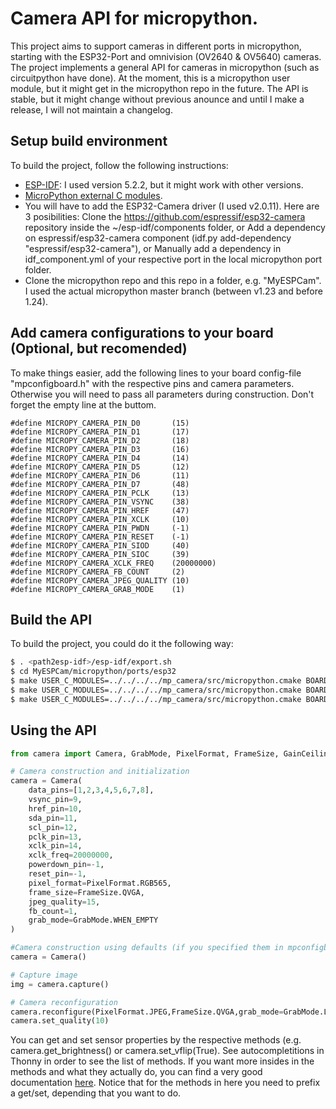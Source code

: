 # Camera API for micropython.
This project aims to support cameras in different ports in micropython, starting with the ESP32-Port and omnivision (OV2640 & OV5640) cameras. The project implements a general API for cameras in micropython (such as circuitpython have done).
At the moment, this is a micropython user module, but it might get in the micropython repo in the future.
The API is stable, but it might change without previous anounce and until I make a release, I will not maintain a changelog.

## Setup build environment
To build the project, follow the following instructions:
- [ESP-IDF](https://docs.espressif.com/projects/esp-idf/en/v5.2.2/esp32/get-started/index.html): I used version 5.2.2, but it might work with other versions.
- [MicroPython external C modules](https://docs.micropython.org/en/latest/develop/cmodules.html).
- You will have to add the ESP32-Camera driver (I used v2.0.11). Here are 3 posibilities:
    Clone the https://github.com/espressif/esp32-camera repository inside the ~/esp-idf/components folder, or
    Add a dependency on espressif/esp32-camera component (idf.py add-dependency "espressif/esp32-camera"), or
    Manually add a dependency in idf_component.yml of your respective port in the local micropython port folder.
- Clone the micropython repo and this repo in a folder, e.g. "MyESPCam". I used the actual micropython master branch (between v1.23 and before 1.24).

## Add camera configurations to your board (Optional, but recomended)
To make things easier, add the following lines to your board config-file "mpconfigboard.h" with the respective pins and camera parameters. Otherwise you will need to pass all parameters during construction.
Don't forget the empty line at the buttom.

```
#define MICROPY_CAMERA_PIN_D0       (15)
#define MICROPY_CAMERA_PIN_D1       (17)
#define MICROPY_CAMERA_PIN_D2       (18)
#define MICROPY_CAMERA_PIN_D3       (16)
#define MICROPY_CAMERA_PIN_D4       (14)
#define MICROPY_CAMERA_PIN_D5       (12)
#define MICROPY_CAMERA_PIN_D6       (11)
#define MICROPY_CAMERA_PIN_D7       (48)
#define MICROPY_CAMERA_PIN_PCLK     (13)
#define MICROPY_CAMERA_PIN_VSYNC    (38)
#define MICROPY_CAMERA_PIN_HREF     (47)
#define MICROPY_CAMERA_PIN_XCLK     (10)
#define MICROPY_CAMERA_PIN_PWDN     (-1)
#define MICROPY_CAMERA_PIN_RESET    (-1)
#define MICROPY_CAMERA_PIN_SIOD     (40)
#define MICROPY_CAMERA_PIN_SIOC     (39)
#define MICROPY_CAMERA_XCLK_FREQ    (20000000)
#define MICROPY_CAMERA_FB_COUNT     (2)
#define MICROPY_CAMERA_JPEG_QUALITY (10)
#define MICROPY_CAMERA_GRAB_MODE    (1)

```

## Build the API
To build the project, you could do it the following way:

```bash
$ . <path2esp-idf>/esp-idf/export.sh
$ cd MyESPCam/micropython/ports/esp32
$ make USER_C_MODULES=../../../../mp_camera/src/micropython.cmake BOARD=<Your-Board> clean
$ make USER_C_MODULES=../../../../mp_camera/src/micropython.cmake BOARD=<Your-Board> submodules
$ make USER_C_MODULES=../../../../mp_camera/src/micropython.cmake BOARD=<Your-Board> all
```

## Using the API
```python
from camera import Camera, GrabMode, PixelFormat, FrameSize, GainCeiling

# Camera construction and initialization
camera = Camera(
    data_pins=[1,2,3,4,5,6,7,8],
    vsync_pin=9,
    href_pin=10,
    sda_pin=11,
    scl_pin=12,
    pclk_pin=13,
    xclk_pin=14,
    xclk_freq=20000000,
    powerdown_pin=-1,
    reset_pin=-1,
    pixel_format=PixelFormat.RGB565,
    frame_size=FrameSize.QVGA,
    jpeg_quality=15,
    fb_count=1,
    grab_mode=GrabMode.WHEN_EMPTY
)

#Camera construction using defaults (if you specified them in mpconfigboard.h)
camera = Camera()

# Capture image
img = camera.capture()

# Camera reconfiguration 
camera.reconfigure(PixelFormat.JPEG,FrameSize.QVGA,grab_mode=GrabMode.LATEST, fb_count=2)
camera.set_quality(10)
```

You can get and set sensor properties by the respective methods (e.g. camera.get_brightness() or camera.set_vflip(True). See autocompletitions in Thonny in order to see the list of methods.
If you want more insides in the methods and what they actually do, you can find a very good documentation [here](https://docs.circuitpython.org/en/latest/shared-bindings/espcamera/index.html).
Notice that for the methods in here you need to prefix a get/set, depending that you want to do.
